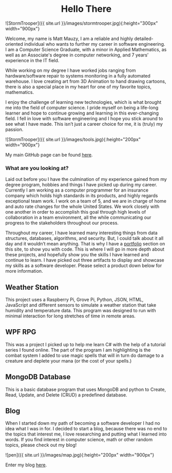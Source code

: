<h1 align="center">Hello There</h1>  

![StormTrooper]({{ site.url }}/images/stormtrooper.jpg){:height="300px" width="900px"}  

Welcome, my name is Matt Mauzy, I am a reliable and highly detailed-oriented individual who wants to further my career in software engineering. I am a Computer Science Graduate, with a minor in Applied Mathematics, as well as an Associate's degree in computer networking, and 7 years’ experience in the IT field.  

While working on my degree I have worked jobs ranging from hardware/software repair to systems monitoring in a fully automated warehouse.  I love creating art from 3D Animation to hand drawing cartoons, there is also a special place in my heart for one of my favorite topics, mathematics.  

I enjoy the challenge of learning new technologies, which is what brought me into the field of computer science. I pride myself on being a life-long learner and hope to continue growing and learning in this ever-changing field. I fell in love with software engineering and I hope you stick around to see what I have made. This isn’t just a career choice for me, it is (truly) my passion.  

![StormTrooper]({{ site.url }}/images/tools.jpg){:height="200px" width="900px"}

My main GitHub page can be found [here](https://github.com/mrmauzy).

### What are you looking at? 

Laid out before you I have the culmination of my experience gained from my degree program, hobbies and things I have picked up during my career. Currently I am working as a computer programmer for an insurance company which holds high standards in its products, and highly regards exceptional team work. I work on a team of 5, and we are in charge of home and auto rate changes for the whole United States. We work closely with one another in order to accomplish this goal through high levels of collaboration in a team environment, all the while communicating our progress to the stakeholders throughout our process.    

Throughout my career, I have learned many interesting things from data structures, databases, algorithms, and security. But, I could talk about it all day and it wouldn’t mean anything. That is why I have a [portfolio]( https://mrmauzy.github.io/projects/) section on this site, to show you with code. This is where I will go in more depth about these projects, and hopefully show you the skills I have learned and continue to learn. I have picked out three artifacts to display and showcase my skills as a software developer. Please select a product down below for more information.  

## Weather Station  

This project uses a Raspberry Pi, Grove Pi, Python, JSON, HTML, JavaScript and different sensors to simulate a weather station that take humidity and temperature data. This program was designed to run with minimal interaction for long stretches of time in remote areas.  

## WPF RPG  

This was a project I picked up to help me learn C# with the help of a tutorial series I found online. The part of the program I am highlighting is the combat system I added to use magic spells that will in turn do damage to a creature and deplete your mana (or the cost of your spells.)  

## MongoDB Database  

This is a basic database program that uses MongoDB and python to Create, Read, Update, and Delete (CRUD) a predefined database.  

## Blog  

When I started down my path of becoming a software developer I had no idea what I was in for. I decided to start a blog, because there was no end to the topics that interest me, I love researching and putting what I learned into words. If you find interest in computer science, math or other random topics, please check out my blog!  

![pen]({{ site.url }}/images/map.jpg){:height="200px" width="900px"}

Enter my blog [here](https://mrmauzy.github.io/blog).

